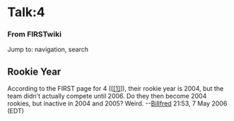 

# Talk:4

### From FIRSTwiki

Jump to: navigation, search


## Rookie Year

According to the FIRST page for 4
([[[1]](http://www.usfirst.org/frc/map/index.lasso?page=teaminfo&team=4
"http://www.usfirst.org/frc/map/index.lasso?page=teaminfo&team=4" )]), their
rookie year is 2004, but the team didn't actually compete until 2006. Do they
then become 2004 rookies, but inactive in 2004 and 2005? Weird.
--[Billfred](/index.php/User:Billfred "User:Billfred" ) 21:53, 7 May 2006
(EDT)

